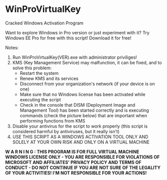 # WinProVirtualKey
Cracked Windows Activation Program

Want to explore Windows in Pro version or just experiment with it? Try Windows EE Pro for free with this script!
Download it for free!

Notes:
1. Run WinProVirtualKey(VER).exe with administrator priviliges!
2. KMS (Key Management Service) may malfunction, it can be fixed, and to solve this problem:
    - Restart the system
    - Renew KMS and its services
    - Disconnect from your organization's network (if your device is on one)
    - Make sure that no Windows license has been activated while executing the script
    - Check in the console that DISM (Deployment Image and Management Tool) has been started correctly and is executing commands (check the picture below) that are important when performing functions from KMS
3. Disable your antivirus for the script to work properly (this script is considered harmful by antiviruses, but it really isn't)
4. USE THIS SCRIPT AS A WINDOWS ACTIVATION TOOL ONLY AND SOLELY AT YOUR OWN RISK AND ONLY ON A VIRTUAL MACHINE



<b>W A R N I N G :   THIS PROGRAM IS FOR FULL VIRTUAL MACHINE WINDOWS LICENSE ONLY - YOU ARE RESPONSIBLE FOR VIOLATIONS OF MICROSOFT AND AFFILIATES' PRIVACY POLICY AND TERMS OF CONDUCT - DO NOT CONTINUE IF YOU ARE NOT SURE OF THE LEGALITY OF YOUR ACTIVITIES! I'M NOT RESPONSIBLE FOR YOUR ACTIONS!</b>
